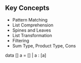 ## Key Concepts

* Pattern Matching
* List Comprehension 
* Spines and Leaves
* List Transformation 
* Filtering 
* Sum Type, Product Type, Cons


data [] a = [] | a : [a]

